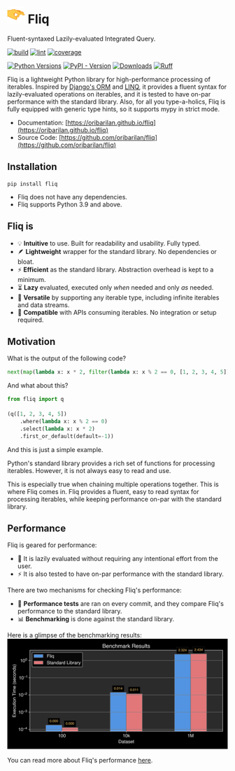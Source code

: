 #  <img src="docs/assets/flick_emoji_2_small.png" alt="drawing" width="40" height="40"/> Fliq

Fluent-syntaxed Lazily-evaluated Integrated Query.

[//]: # (bages using https://shields.io/badges/)
[![build](https://img.shields.io/github/actions/workflow/status/oribarilan/fliq/package_build.yml)](https://github.com/oribarilan/fliq/actions/workflows/package_build.yml)
[![lint](https://img.shields.io/github/actions/workflow/status/oribarilan/fliq/lint.yml?label=lint)](https://github.com/oribarilan/fliq/actions/workflows/lint.yml)
[![coverage](https://img.shields.io/github/actions/workflow/status/oribarilan/fliq/coverage.yml?label=coverage%3E95%25)](https://github.com/oribarilan/fliq/actions/workflows/coverage.yml)

[![Python Versions](https://img.shields.io/badge/python-3.9%20|%203.10%20|%203.11-blue)](https://www.python.org/downloads/)
[![PyPI - Version](https://img.shields.io/pypi/v/fliq?color=1E7FBF)](https://pypi.org/project/fliq/)
[![Downloads](https://img.shields.io/pypi/dm/fliq?color=1E7FBF)](https://pypi.org/project/fliq/)
[![Ruff](https://img.shields.io/endpoint?url=https://raw.githubusercontent.com/astral-sh/ruff/main/assets/badge/v2.json)](https://github.com/astral-sh/ruff)

Fliq is a lightweight Python library for high-performance processing of iterables.
Inspired by [Django's ORM](https://docs.djangoproject.com/en/4.2/topics/db/queries/)
and [LINQ](https://learn.microsoft.com/en-us/dotnet/standard/linq/), it provides a fluent syntax for lazily-evaluated operations on iterables, 
and it is tested to have on-par performance with the standard library.
Also, for all you type-a-holics, Fliq is fully equipped with generic type hints, so it supports mypy in strict mode.

* Documentation: [https://oribarilan.github.io/fliq](https://oribarilan.github.io/fliq)
* Source Code: [https://github.com/oribarilan/fliq](https://github.com/oribarilan/fliq)

## Installation

```shell
pip install fliq
```
* Fliq does not have any dependencies.
* Fliq supports Python 3.9 and above.

## Fliq is

- 💡 **Intuitive** to use. Built for readability and usability. Fully typed.
- 🪶 **Lightweight** wrapper for the standard library. No dependencies or bloat.
- ⚡️ **Efficient** as the standard library. Abstraction overhead is kept to a minimum. 
- ⏳ **Lazy** evaluated, executed only _when_ needed and only _as_ needed.
- 🔗 **Versatile** by supporting any iterable type, including infinite iterables and data streams.
- 🧩 **Compatible** with APIs consuming iterables. No integration or setup required.

## Motivation

What is the output of the following code?
```python
next(map(lambda x: x * 2, filter(lambda x: x % 2 == 0, [1, 2, 3, 4, 5])), -1)
```

And what about this?
```python
from fliq import q

(q([1, 2, 3, 4, 5])
    .where(lambda x: x % 2 == 0)
    .select(lambda x: x * 2)
    .first_or_default(default=-1))
```

And this is just a simple example.

Python's standard library provides a rich set of functions for processing iterables.
However, it is not always easy to read and use. 

This is especially true when chaining multiple operations together.
This is where Fliq comes in.
Fliq provides a fluent, easy to read syntax for processing iterables, while keeping
performance on-par with the standard library.

## Performance

Fliq is geared for performance:

* 🛌 It is lazily evaluated without requiring any intentional effort from the user.
* ⚡️ It is also tested to have on-par performance with the standard library.

There are two mechanisms for checking Fliq's performance: 

* 🧪 **Performance tests** are ran on every commit, and they compare Fliq's performance to the standard library.
* 📊 **Benchmarking** is done against the standard library.

Here is a glimpse of the benchmarking results:
![Benchmarking](docs/assets/s2.png "Scenario 2")

You can read more about Fliq's performance [here](https://oribarilan.github.io/fliq/misc/performance/).


